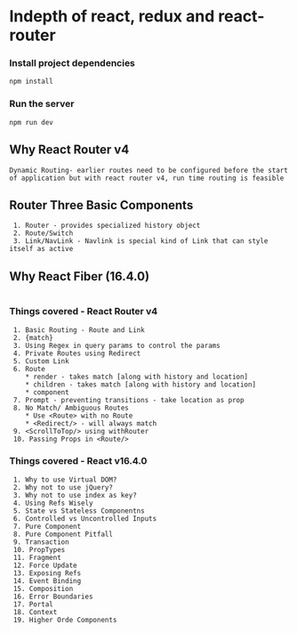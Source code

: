 # Indepth of react, redux and react-router


### Install project dependencies
```
npm install
```

### Run the server
```
npm run dev
```


## Why React Router v4
```
Dynamic Routing- earlier routes need to be configured before the start
of application but with react router v4, run time routing is feasible
```

## Router Three Basic Components
```
 1. Router - provides specialized history object
 2. Route/Switch
 3. Link/NavLink - Navlink is special kind of Link that can style itself as active
```

## Why React Fiber (16.4.0)
```

```


### Things covered - React Router v4
```
 1. Basic Routing - Route and Link
 2. {match} 
 3. Using Regex in query params to control the params
 4. Private Routes using Redirect
 5. Custom Link
 6. Route 
 	* render - takes match [along with history and location]
 	* children - takes match [along with history and location]
 	* component
 7. Prompt - preventing transitions - take location as prop
 8. No Match/ Ambiguous Routes
 	* Use <Route> with no Route
 	* <Redirect/> - will always match
 9. <ScrollToTop/> using withRouter
 10. Passing Props in <Route/>

```


### Things covered - React v16.4.0
```
 1. Why to use Virtual DOM?
 2. Why not to use jQuery?
 3. Why not to use index as key?
 4. Using Refs Wisely
 5. State vs Stateless Componentns
 6. Controlled vs Uncontrolled Inputs
 7. Pure Component
 8. Pure Component Pitfall
 9. Transaction
 10. PropTypes
 11. Fragment
 12. Force Update
 13. Exposing Refs
 14. Event Binding
 15. Composition
 16. Error Boundaries
 17. Portal
 18. Context
 19. Higher Orde Components

```
